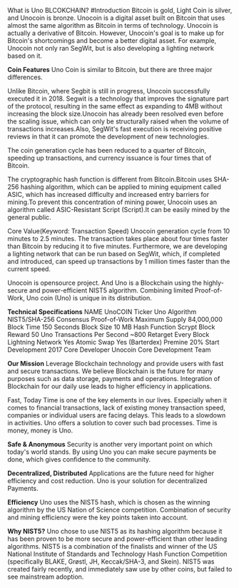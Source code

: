 What is Uno BLCOKCHAIN?
#Introduction
Bitcoin is gold, Light Coin is silver, and Unocoin is bronze. Unocoin is a digital asset built on Bitcoin that uses almost the same algorithm as Bitcoin in terms of technology. Unocoin is actually a derivative of Bitcoin. However, Unocoin's goal is to make up for Bitcoin's shortcomings and become a better digital asset. For example, Unocoin not only ran SegWit, but is also developing a lighting network based on it.​

**Coin Features**
Uno Coin is similar to Bitcoin, but there are three major differences.

Unlike Bitcoin, where Segbit is still in progress, Unocoin successfully executed it in 2018. Segwit is a technology that improves the signature part of the protocol, resulting in the same effect as expanding to 4MB without increasing the block size.Unocoin has already been resolved even before the scaling issue, which can only be structurally raised when the volume of transactions increases.Also, SegWit's fast execution is receiving positive reviews in that it can promote the development of new technologies.​ ​

The coin generation cycle has been reduced to a quarter of Bitcoin, speeding up transactions, and currency issuance is four times that of Bitcoin.

The cryptographic hash function is different from Bitcoin.Bitcoin uses SHA-256 hashing algorithm, which can be applied to mining equipment called ASIC, which has increased difficulty and increased entry barriers for mining.To prevent this concentration of mining power, Unocoin uses an algorithm called ASIC-Resistant Script (Script).It can be easily mined by the general public.

Core Value(Keyword: Transaction Speed)
Unocoin generation cycle from 10 minutes to 2.5 minutes. The transaction takes place about four times faster than Bitcoin by reducing it to five minutes. Furthermore, we are developing a lighting network that can be run based on SegWit, which, if completed and introduced, can speed up transactions by 1 million times faster than the current speed.​

Unocoin is opensource project. And Uno is a Blockchain using the highly-secure and power-efficient NIST5 algorithm. Combining limited Proof-of-Work, Uno coin (Uno) is unique in its distribution.


**Technical Specifications**
NAME	UnoCOIN
Ticker	Uno
Algorithm	NIST5/SHA-256
Consensus	Proof-of-Work
Maximum Supply	84,000,000
Block Time	150 Seconds
Block Size	10 MB
Hash Function	Scrypt
Block Reward	50 Uno
Transactions Per Second	~800
Retarget	Every Block
Lightning Network	Yes
Atomic Swap	Yes (Barterdex)
Premine	20%
Start Development	2017
Core Developer	Unocoin Core Development Team

**Our Mission**
Leverage Blockchain technology and provide users with fast and secure transactions. We believe Blockchain is the future for many purposes such as data storage, payments and operations. Integration of Blockchain for our daily use leads to higher efficiency in applications.

Fast, Today
Time is one of the key elements in our lives. Especially when it comes to financial transactions, lack of existing money transaction speed, companies or individual users are facing delays. This leads to a slowdown in activities. Uno offers a solution to cover such bad processes. Time is money, money is Uno.

**Safe & Anonymous**
Security is another very important point on which today's world stands. By using Uno you can make secure payments be done, which gives confidence to the community.

**Decentralized, Distributed**
Applications are the future need for higher efficiency and cost reduction. Uno is your solution for decentralized Payments.

**Efficiency**
Uno uses the NIST5 hash, which is chosen as the winning algorithm by the US Nation of Science competition. Combination of security and mining efficiency were the key points taken into account.

**Why NIST5?**
Uno chose to use NIST5 as its hashing algorithm because it has been proven to be more secure and power-efficient than other leading algorithms. NIST5 is a combination of the finalists and winner of the US National Institute of Standards and Technology Hash Function Competition (specifically BLAKE, Grøstl, JH, Keccak/SHA-3, and Skein). NIST5 was created fairly recently, and immediately saw use by other coins, but failed to see mainstream adoption.
